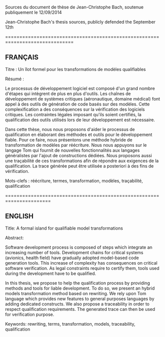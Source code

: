 Sources du document de thèse de Jean-Christophe Bach, soutenue publiquement le
12/09/2014

Jean-Christophe Bach's thesis sources, publicly defended the September 12th

==============================================================================

FRANÇAIS
--------

Titre : Un îlot formel pour les transformations de modèles qualifiables

Résumé :

Le processus de développement logiciel est composé d'un grand nombre d'étapes
qui intègrent de plus en plus d'outils. Les chaînes de développement de
systèmes critiques (aéronautique, domaine médical) font appel à des outils de
génération de code basés sur des modèles. Cette complexification a des
conséquences sur la vérification des logiciels critiques. Les contraintes
légales imposant qu'ils soient certifiés, la qualification des outils utilisés
lors de leur développement est nécessaire.

Dans cette thèse, nous nous proposons d'aider le processus de qualification en
élaborant des méthodes et outils pour le développement fiable. Pour ce faire,
nous présentons une méthode hybride de transformation de modèles par
réécriture. Nous nous appuyons sur le langage Tom qui fournit de nouvelles
fonctionnalités aux langages généralistes par l'ajout de constructions dédiées.
Nous proposons aussi une traçabilité de ces transformations afin de répondre
aux exigences de la qualification. La trace générée peut être utilisée a
posteriori à des fins de vérification.


Mots-clefs : réécriture, termes, transformation, modèles, traçabilité, qualification

======================================================================

ENGLISH
-------

Title: A formal island for qualifiable model transformations

Abstract:

Software development process is composed of steps which integrate an increasing
number of tools. Development chains for critical systems (avionics, health
field) have gradually adopted model-based code generation tools. This increase
of complexity has consequences on critical software verification. As legal
constraints require to certify them, tools used during the development have to
be qualified.

In this thesis, we propose to help the qualification process by providing
methods and tools for liable development. To do so, we present an hybrid models
transformation method based on rewriting. We rely upon Tom language which
provides new features to general purposes languages by adding dedicated
constructs. We also propose a traceability in order to respect qualification
requirements. The generated trace can then be used for verification purpose.


Keywords: rewriting, terms, transformation, models, traceability, qualification

